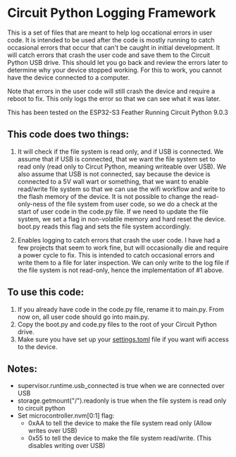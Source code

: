 # Circuit Python Logging Framework

This is a set of files that are meant to help log occational errors in user code. It is intended to be used after the code is mostly running to catch occasional errors that occur that can't be caught in initial development. It will catch errors that crash the user code and save them to the Circuit Python USB drive. This should let you go back and review the errors later to determine why your device stopped working. For this to work, you cannot have the device connected to a computer. 

Note that errors in the user code will still crash the device and require a reboot to fix. This only logs the error so that we can see what it was later.

This has been tested on the ESP32-S3 Feather Running Circuit Python 9.0.3

## This code does two things:

1. It will check if the file system is read only, and if USB is connected. We assume that if USB is connected, that we want the file system set to read only (read only to Circut Python, meaning writeable over USB). We also assume that USB is not connected, say because the device is connected to a 5V wall wart or something, that we want to enable read/write file system so that we can use the wifi workflow and write to the flash memory of the device. It is not possible to change the read-only-ness of the file system from user code, so we do a check at the start of user code in the code.py file. If we need to update the file system, we set a flag in non-volatile memory and hard reset the device. boot.py reads this flag and sets the file system accordingly.
   
2. Enables logging to catch errors that crash the user code. I have had a few projects that seem to work fine, but will occasionally die and require a power cycle to fix. This is intended to catch occasional errors and write them to a file for later inspection. We can only write to the log file if the file system is not read-only, hence the implementation of #1 above.

## To use this code:
1. If you already have code in the code.py file, rename it to main.py. From now on, all user code should go into main.py.
2. Copy the boot.py and code.py files to the root of your Circuit Python drive. 
3. Make sure you have set up your [settings.toml](https://learn.adafruit.com/scrolling-countdown-timer/create-your-settings-toml-file) file if you want wifi access to the device. 

## Notes:
 * supervisor.runtime.usb_connected is true when we are connected over USB
 * storage.getmount("/").readonly is true when the file system is read only to circuit python
 * Set microcontroller.nvm[0:1] flag:
    * 0xAA to tell the device to make the file system read only (Allow writes over USB)
    * 0x55 to tell the device to make the file system read/write. (This disables writing over USB)
